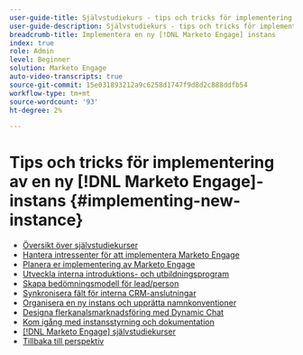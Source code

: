 ```yaml
---
user-guide-title: Självstudiekurs - tips och tricks för implementering av en ny [!DNL Marketo Engage] instans
user-guide-description: Självstudiekurs - tips och tricks för implementering av en ny [!DNL Marketo Engage] instans
breadcrumb-title: Implementera en ny [!DNL Marketo Engage] instans
index: true
role: Admin
level: Beginner
solution: Marketo Engage
auto-video-transcripts: true
source-git-commit: 15e031893212a9c6258d1747f9d8d2c888ddfb54
workflow-type: tm+mt
source-wordcount: '93'
ht-degree: 2%

---
```



# Tips och tricks för implementering av en ny [!DNL Marketo Engage]-instans {#implementing-new-instance}

+ [Översikt över självstudiekurser](./overview.md)
+ [Hantera intressenter för att implementera Marketo Engage](./managing-stakeholder-communications.md)
+ [Planera er implementering av Marketo Engage](./planning-for-new-implementation.md)
+ [Utveckla interna introduktions- och utbildningsprogram](./internal-training-roadshow.md)
+ [Skapa bedömningsmodell för lead/person](./building-person-scoring-model.md)
+ [Synkronisera fält för interna CRM-anslutningar](./syncing-fields-for-crm-integration.md)
+ [Organisera en ny instans och upprätta namnkonventioner](./organizing-new-instance.md)
+ [Designa flerkanalsmarknadsföring med Dynamic Chat](./designing-omnichannel-conversational-marketing.md)
+ [Kom igång med instansstyrning och dokumentation](./documenting-your-instance.md)
+ [[!DNL Marketo Engage] självstudiekurser](https://experienceleague.adobe.com/docs/marketo-learn/tutorials/overview.html?lang=en)
+ [Tillbaka till perspektiv](https://experienceleague.adobe.com/en/perspectives#f-el_product=Marketo%20Engage&amp;aq=((%40el_contenttype%20NOT%20%22Community%7CUser%22)%20AND%20(%40el_contenttype%3D%22perspective%22)))
